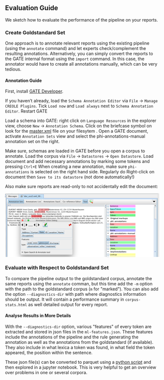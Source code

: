 ## Evaluation Guide

We sketch how to evaluate the performance of the pipeline on your reports.

### Create Goldstandard Set

One approach is to annotate relevant reports using the existing pipeline (using the `annotate` command) and let experts check/complement
the resulting annotations. Alternatively, you can simply convert the reports to the GATE internal format using the `import` command.
In this case, the annotator would have to create all annotations manually, which can be very tedious.

#### Annotation Guide

First, install [GATE Developer](https://gate.ac.uk/download/).

If you haven’t already, load the `Schema Annotation Editor` via `File` -> `Manage CREOLE Plugins`.
Tick `Load now` and `Load always` next to `Schema Annotation Editor`. Restart GATE

Load a schema into GATE: right click on `Language Resources` in the explorer view, choose `New` -> `Annotation Schema`.
Click on the briefcase symbol on look for the [master.xml](/deidentifier-pipeline/src/main/resources/schemas/master.xml) file on your filesytem .
Open a GATE document, activate `Annotation Sets` view and select the phi-annotations-manual annotation set on the right.

Make sure, schemas are loaded in GATE before you open a corpus to annotate. Load the corpus via `File` -> `Datastores` -> `Open Datastore`.
Load document and add necessary annotations by marking some tokens and pressing `Ctrl+E`
When creating a new annotation, make sure `phi-annotations` is selected on the right hand side.
Regularly do Right-click on document then `Save to its datastore` (not done automatically!)

Also make sure reports are read-only to not accidentally edit the document:

![Annotation View](figs/annotation_dialog.png)


### Evaluate with Respect to Goldstandard Set

To compare the pipeline output to the goldstandard corpus, annotate the same reports using the `annotate` comman, but
this time add the `-m` option with the path to the goldstandard corpus (`m` for "marked"). You can also add the option
`--diagnostics-dir` with path where diagnostics information should be output. It will contain a performance summary in `corpus-stats.html`
as well detailed output for every report.

#### Analyse Results in More Details

With the `--diagnostics-dir` option, various "features" of every token are extracted and stored in json files in the `ml-features.json`. These features
include the annotations of the pipeline and the rule generating the annotation as well as the annotations from the goldstandard (if available). They also include in what lexica
a token was found, in what field the token appeared, the position within the sentence.

These json file(s) can be converted to parquet using a [python script](/scripts/convert_ml_features_to_parquet.py) and then explored
in a jupyter notebook. This is very helpful to get an overview over problems in one or several corpora.
